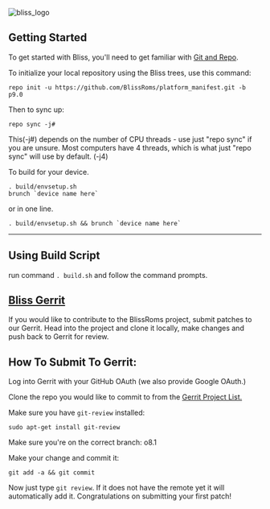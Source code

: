 ![bliss_logo](https://user-images.githubusercontent.com/6454841/29614099-316afd46-8809-11e7-9776-9bbca181b21d.png)

Getting Started
---------------

To get started with Bliss, you'll need to get
familiar with [Git and Repo](http://source.android.com/source/using-repo.html).

To initialize your local repository using the Bliss trees, use this command:

    repo init -u https://github.com/BlissRoms/platform_manifest.git -b p9.0

Then to sync up:

    repo sync -j#

This(-j#) depends on the number of CPU threads - use just "repo sync" if you are 
unsure. Most computers have 4 threads, which is what just "repo sync" will use
by default. (-j4)

To build for your device.

    . build/envsetup.sh
    brunch `device name here`

or in one line.

    . build/envsetup.sh && brunch `device name here`

***

Using Build Script
------------------

run command  `. build.sh` and follow the command prompts.


[Bliss Gerrit](review.blissroms.com)
------------

If you would like to contribute to the BlissRoms project, submit patches
to our Gerrit. Head into the project and clone it locally, make 
changes and push back to Gerrit for review.

How To Submit To Gerrit:
-----------------------

Log into Gerrit with your GitHub OAuth (we also provide Google OAuth.)

Clone the repo you would like to commit to from the [Gerrit Project 
List.](http://review.blissroms.com:8081/#/admin/projects/)

Make sure you have `git-review` installed:

    sudo apt-get install git-review
   
Make sure you're on the correct branch: o8.1

Make your change and commit it:

    git add -a && git commit

Now just type `git review`. If it does not have the remote yet it will 
automatically add it. Congratulations on submitting your first patch!
